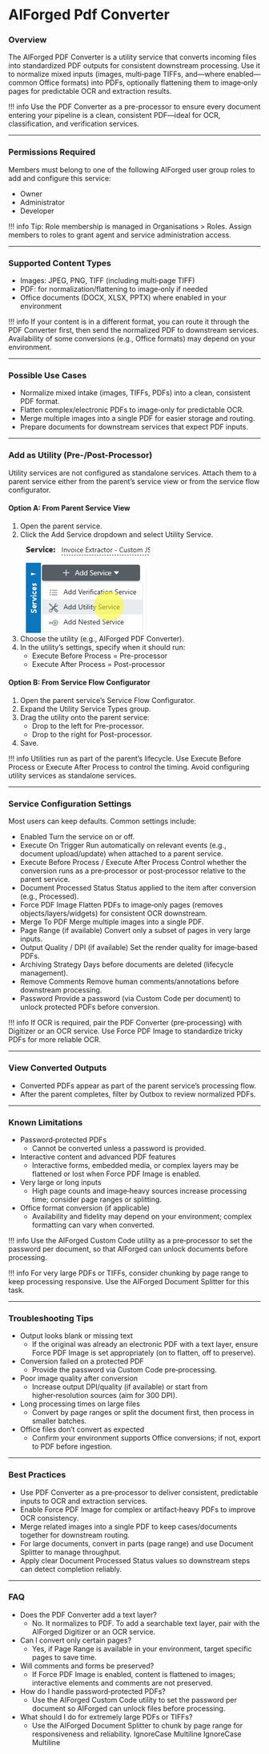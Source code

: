 # AIForged Pdf Converter

### Overview

The AIForged PDF Converter is a utility service that converts incoming files into standardized PDF outputs for consistent downstream processing. Use it to normalize mixed inputs (images, multi‑page TIFFs, and—where enabled—common Office formats) into PDFs, optionally flattening them to image‑only pages for predictable OCR and extraction results.

!!! info
    Use the PDF Converter as a pre-processor to ensure every document entering your pipeline is a clean, consistent PDF—ideal for OCR, classification, and verification services.

***

### Permissions Required

Members must belong to one of the following AIForged user group roles to add and configure this service:

* Owner
* Administrator
* Developer

!!! info
    Tip: Role membership is managed in Organisations > Roles. Assign members to roles to grant agent and service administration access.

***

### Supported Content Types

* Images: JPEG, PNG, TIFF (including multi‑page TIFF)
* PDF: for normalization/flattening to image‑only if needed
* Office documents (DOCX, XLSX, PPTX) where enabled in your environment

!!! info
    If your content is in a different format, you can route it through the PDF Converter first, then send the normalized PDF to downstream services. Availability of some conversions (e.g., Office formats) may depend on your environment.

***

### Possible Use Cases

* Normalize mixed intake (images, TIFFs, PDFs) into a clean, consistent PDF format.
* Flatten complex/electronic PDFs to image‑only for predictable OCR.
* Merge multiple images into a single PDF for easier storage and routing.
* Prepare documents for downstream services that expect PDF inputs.

***

### Add as Utility (Pre-/Post-Processor)

Utility services are not configured as standalone services. Attach them to a parent service either from the parent’s service view or from the service flow configurator.

#### Option A: From Parent Service View

1. Open the parent service.
2. Click the Add Service dropdown and select Utility Service.
   ![](../../assets/image%20%28288%29.png)&#x20;
3. Choose the utility (e.g., AIForged PDF Converter).
4. In the utility’s settings, specify when it should run:
   * Execute Before Process = Pre-processor
   * Execute After Process = Post-processor

#### Option B: From Service Flow Configurator

1. Open the parent service’s Service Flow Configurator.
2. Expand the Utility Service Types group.&#x20;
3. Drag the utility onto the parent service:
   * Drop to the left for Pre-processor.
   * Drop to the right for Post-processor.&#x20;
4. Save.

!!! info
    Utilities run as part of the parent’s lifecycle. Use Execute Before Process or Execute After Process to control the timing. Avoid configuring utility services as standalone services.

***

### Service Configuration Settings

Most users can keep defaults. Common settings include:

* Enabled
  Turn the service on or off.
* Execute On Trigger
  Run automatically on relevant events (e.g., document upload/update) when attached to a parent service.
* Execute Before Process / Execute After Process
  Control whether the conversion runs as a pre‑processor or post‑processor relative to the parent service.
* Document Processed Status
  Status applied to the item after conversion (e.g., Processed).
* Force PDF Image
  Flatten PDFs to image‑only pages (removes objects/layers/widgets) for consistent OCR downstream.
* Merge To PDF
  Merge multiple images into a single PDF.
* Page Range (if available)
  Convert only a subset of pages in very large inputs.
* Output Quality / DPI (if available)
  Set the render quality for image‑based PDFs.
* Archiving Strategy
  Days before documents are deleted (lifecycle management).
* Remove Comments
  Remove human comments/annotations before downstream processing.
* Password
  Provide a password (via Custom Code per document) to unlock protected PDFs before conversion.

!!! info
    If OCR is required, pair the PDF Converter (pre‑processing) with Digitizer or an OCR service. Use Force PDF Image to standardize tricky PDFs for more reliable OCR.

***

### View Converted Outputs

* Converted PDFs appear as part of the parent service’s processing flow.
* After the parent completes, filter by Outbox to review normalized PDFs.


***

### Known Limitations

* Password‑protected PDFs
  * Cannot be converted unless a password is provided.
* Interactive content and advanced PDF features
  * Interactive forms, embedded media, or complex layers may be flattened or lost when Force PDF Image is enabled.
* Very large or long inputs
  * High page counts and image‑heavy sources increase processing time; consider page ranges or splitting.
* Office format conversion (if applicable)
  * Availability and fidelity may depend on your environment; complex formatting can vary when converted.

!!! info
    Use the AIForged Custom Code utility as a pre‑processor to set the password per document, so that AIForged can unlock documents before processing.

!!! info
    For very large PDFs or TIFFs, consider chunking by page range to keep processing responsive. Use the AIForged Document Splitter for this task.

***

### Troubleshooting Tips

* Output looks blank or missing text
  * If the original was already an electronic PDF with a text layer, ensure Force PDF Image is set appropriately (on to flatten, off to preserve).
* Conversion failed on a protected PDF
  * Provide the password via Custom Code pre‑processing.
* Poor image quality after conversion
  * Increase output DPI/quality (if available) or start from higher‑resolution sources (aim for 300 DPI).
* Long processing times on large files
  * Convert by page ranges or split the document first, then process in smaller batches.
* Office files don’t convert as expected
  * Confirm your environment supports Office conversions; if not, export to PDF before ingestion.

***

### Best Practices

* Use PDF Converter as a pre‑processor to deliver consistent, predictable inputs to OCR and extraction services.
* Enable Force PDF Image for complex or artifact‑heavy PDFs to improve OCR consistency.
* Merge related images into a single PDF to keep cases/documents together for downstream routing.
* For large documents, convert in parts (page range) and use Document Splitter to manage throughput.
* Apply clear Document Processed Status values so downstream steps can detect completion reliably.

***

### FAQ

* Does the PDF Converter add a text layer?
  * No. It normalizes to PDF. To add a searchable text layer, pair with the AIForged Digitizer or an OCR service.
* Can I convert only certain pages?
  * Yes, if Page Range is available in your environment, target specific pages to save time.
* Will comments and forms be preserved?
  * If Force PDF Image is enabled, content is flattened to images; interactive elements and comments are not preserved.
* How do I handle password‑protected PDFs?
  * Use the AIForged Custom Code utility to set the password per document so AIForged can unlock files before processing.
* What should I do for extremely large PDFs or TIFFs?
  * Use the AIForged Document Splitter to chunk by page range for responsiveness and reliability.
 IgnoreCase Multiline IgnoreCase Multiline



